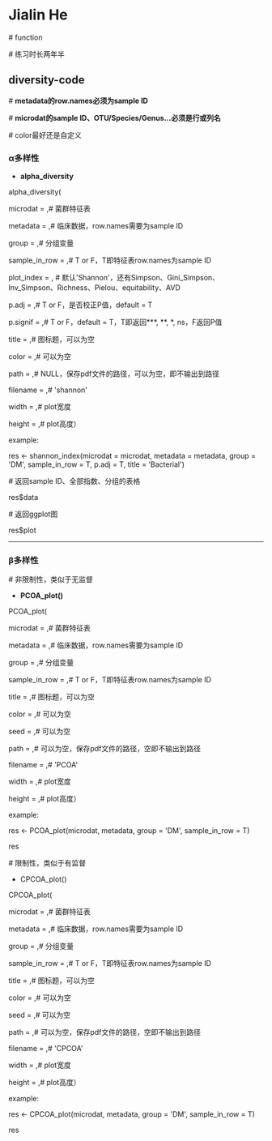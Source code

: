 # Jialin He

\# function

\# 练习时长两年半

## diversity-code

\# **metadata的row.names必须为sample ID**

\# **microdat的sample ID、OTU/Species/Genus...必须是行或列名**

\# color最好还是自定义

### α多样性

- **alpha_diversity**

alpha_diversity(

microdat = ,# 菌群特征表

metadata = ,# 临床数据，row.names需要为sample ID

group = ,# 分组变量

sample_in_row = ,# T or F，T即特征表row.names为sample ID

plot_index = , # 默认'Shannon'，还有Simpson、Gini_Simpson、Inv_Simpson、Richness、Pielou、equitability、AVD

p.adj = ,# T or F，是否校正P值，default = T

p.signif = ,# T or F，default = T，T即返回***, **, *, ns，F返回P值

title = ,# 图标题，可以为空

color = ,# 可以为空

path = ,# NULL，保存pdf文件的路径，可以为空，即不输出到路径

filename = ,# 'shannon'

width = ,# plot宽度

height = ,# plot高度）

example:

res <- shannon_index(microdat = microdat, metadata = metadata, group = 'DM', sample_in_row = T, p.adj = T, title = 'Bacterial')

\# 返回sample ID、全部指数、分组的表格

res$data

\# 返回ggplot图

res$plot

----

### β多样性

\# 非限制性，类似于无监督

- **PCOA_plot()**

PCOA_plot(

microdat = ,# 菌群特征表

metadata = ,# 临床数据，row.names需要为sample ID

group = ,# 分组变量

sample_in_row = ,# T or F，T即特征表row.names为sample ID

title = ,# 图标题，可以为空

color = ,# 可以为空

seed = ,# 可以为空

path = ,# 可以为空，保存pdf文件的路径，空即不输出到路径

filename = ,# 'PCOA'

width = ,# plot宽度

height = ,# plot高度）


example:

res <- PCOA_plot(microdat, metadata, group = 'DM', sample_in_row = T)

res


\# 限制性，类似于有监督

- CPCOA_plot()

CPCOA_plot(

microdat = ,# 菌群特征表

metadata = ,# 临床数据，row.names需要为sample ID

group = ,# 分组变量

sample_in_row = ,# T or F，T即特征表row.names为sample ID

title = ,# 图标题，可以为空

color = ,# 可以为空

seed = ,# 可以为空

path = ,# 可以为空，保存pdf文件的路径，空即不输出到路径

filename = ,# 'CPCOA'

width = ,# plot宽度

height = ,# plot高度）

example:

res <- CPCOA_plot(microdat, metadata, group = 'DM', sample_in_row = T)

res


